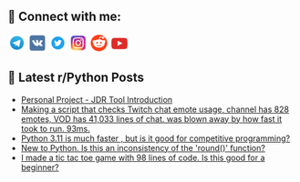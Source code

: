 ## 🔎 Connect with me:
[<img src="https://github.com/bullbesh/bullbesh/blob/main/images/Telegram.png" width="32" height="32" />](https://t.me/bullbesh)
[<img src="https://github.com/bullbesh/bullbesh/blob/main/images/VK.png" width="32" height="32" />](https://vk.com/bullbesh)
[<img src="https://github.com/bullbesh/bullbesh/blob/main/images/Twitter.png" width="32" height="32" />](https://twitter.com/bullbesh1)
[<img src="https://github.com/bullbesh/bullbesh/blob/main/images/Instagram.png" width="32" height="32" />](https://www.instagram.com/bullbesh)
[<img src="https://github.com/bullbesh/bullbesh/blob/main/images/Reddit.png" width="32" height="32" />](https://www.reddit.com/user/bullbesh)
[<img src="https://github.com/bullbesh/bullbesh/blob/main/images/YouTube.png" width="32" height="32" />](https://www.youtube.com/channel/UCtfjRs6uzgq5mfm8S06WTcg)

## 📕 Latest r/Python Posts
<!-- BLOG-POST-LIST:START -->
- [Personal Project - JDR Tool Introduction](https://www.reddit.com/r/Python/comments/11ui2v4/personal_project_jdr_tool_introduction/)
- [Making a script that checks Twitch chat emote usage, channel has 828 emotes, VOD has 41,033 lines of chat. was blown away by how fast it took to run. 93ms.](https://www.reddit.com/r/Python/comments/11uhi51/making_a_script_that_checks_twitch_chat_emote/)
- [Python 3.11 is much faster , but is it good for competitive programming?](https://www.reddit.com/r/Python/comments/11ufqkw/python_311_is_much_faster_but_is_it_good_for/)
- [New to Python. Is this an inconsistency of the &#39;round&lpar;&rpar;&#39; function?](https://www.reddit.com/r/Python/comments/11ud58f/new_to_python_is_this_an_inconsistency_of_the/)
- [I made a tic tac toe game with 98 lines of code. Is this good for a beginner?](https://www.reddit.com/r/Python/comments/11u9868/i_made_a_tic_tac_toe_game_with_98_lines_of_code/)
<!-- BLOG-POST-LIST:END -->
